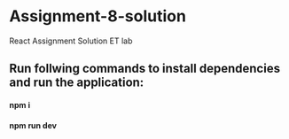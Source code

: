 # Assignment-8-solution
React Assignment Solution ET lab

## Run follwing commands to install dependencies and run the application:
#### npm i
#### npm run dev
